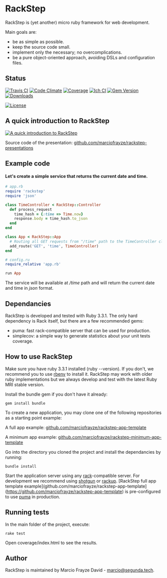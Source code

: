 # RackStep

RackStep is (yet another) micro ruby framework for web development.

Main goals are:
- be as simple as possible.
- keep the source code small.
- implement only the necessary; no overcomplications.
- be a pure object-oriented approach, avoiding DSLs and configuration files.


## Status

[![Travis CI](https://api.travis-ci.com/marciofrayze/rackstep.svg)](https://travis-ci.com/marciofrayze/rackstep)
[![Code Climate](https://codeclimate.com/github/marciofrayze/rackstep/badges/gpa.svg)](https://codeclimate.com/github/marciofrayze/rackstep)
[![Coverage](https://codeclimate.com/github/marciofrayze/rackstep/badges/coverage.svg)](https://codeclimate.com/github/marciofrayze/rackstep)
[![Ich CI](http://inch-ci.org/github/marciofrayze/rackstep.png)](http://inch-ci.org/github/marciofrayze/rackstep)
[![Gem Version](https://badge.fury.io/rb/rackstep.svg)](https://badge.fury.io/rb/rackstep)
[![Downloads](http://ruby-gem-downloads-badge.herokuapp.com/rackstep?type=total&color=brightgreen)](https://rubygems.org/gems/rackstep)

[![License](https://img.shields.io/badge/license-MIT-brightgreen.svg)](https://github.com/marciofrayze/rackstep/blob/master/LICENSE)


## A quick introduction to RackStep

[![A quick introduction to RackStep](http://img.youtube.com/vi/MFJut9t5ZLw/0.jpg)](https://www.youtube.com/watch?v=MFJut9t5ZLw "A quick introduction to RackStep.
")

Source code of the presentation:
[github.com/marciofrayze/rackstep-presentations](http://github.com/marciofrayze/rackstep-presentations)


## Example code

#### Let's create a simple service that returns the current date and time.
```ruby
# app.rb
require 'rackstep'
require 'json'

class TimeController < RackStep::Controller
  def process_request
    time_hash = {:time => Time.now}
    response.body = time_hash.to_json
  end
end

class App < RackStep::App
  # Routing all GET requests from "/time" path to the TimeController class.
  add_route('GET', 'time', TimeController)
end
```
```ruby
# config.ru
require_relative 'app.rb'

run App
```
The service will be available at */time* path and will return the current date and time in *json* format.


## Dependancies

RackStep is developed and tested with Ruby 3.3.1. The only hard dependency is
Rack itself, but there are a few recommended gems:
- puma: fast rack-compatible server that can be used for production.
- simplecov: a simple way to generate statistics about your unit tests coverage.


## How to use RackStep

Make sure you have ruby 3.3.1 installed (ruby --version). If you don't, we recommend you to use [rbenv](https://github.com/sstephenson/rbenv#installation) to install it. RackStep may work with older ruby implementations but we always develop and test with the latest Ruby MRI stable version.

Install the bundle gem if you don't have it already: 
```
gem install bundle
```

To create a new application, you may clone one of the following repositories as a starting point example:

A full app example:
[github.com/marciofrayze/rackstep-app-template](https://github.com/marciofrayze/rackstep-app-template)

A minimum app example:
[github.com/marciofrayze/rackstep-minimum-app-template](https://github.com/marciofrayze/rackstep-minimum-app-template)

Go into the directory you cloned the project and install the dependancies by running: 
```
bundle install
```

Start the application server using any [rack](https://github.com/rack/rack)-compatible server. For development we recommend using [shotgun](https://github.com/rtomayko/shotgun) or [rackup](https://github.com/rack/rackup). [RackStep full app template example](github.com/marciofrayze/rackstep-app-template](https://github.com/marciofrayze/rackstep-app-template) is pre-configured to use [puma](https://github.com/puma/puma) in production.


## Running tests

In the main folder of the project, execute:
```
rake test
```

Open coverage/index.html to see the results.


## Author

RackStep is maintained by Marcio Frayze David - marcio@segunda.tech.
